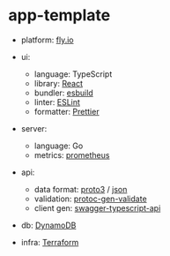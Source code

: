 # app-template

- platform: [fly.io](https://fly.io/)
- ui:

  - language: TypeScript
  - library: [React](https://react.dev/)
  - bundler: [esbuild](https://esbuild.github.io/)
  - linter: [ESLint](https://eslint.org/docs/latest/)
  - formatter: [Prettier](https://prettier.io/)

- server:
  - language: Go
  - metrics: [prometheus](https://pkg.go.dev/github.com/prometheus/client_golang/prometheus)
- api:
  - data format: [proto3](https://protobuf.dev/programming-guides/proto3/) / [json](https://github.com/grpc-ecosystem/grpc-gateway)
  - validation: [protoc-gen-validate](https://github.com/bufbuild/protoc-gen-validate)
  - client gen: [swagger-typescript-api](https://www.npmjs.com/package/swagger-typescript-api)
- db: [DynamoDB](https://docs.aws.amazon.com/dynamodb/index.html)
- infra: [Terraform](https://developer.hashicorp.com/terraform/docs)
